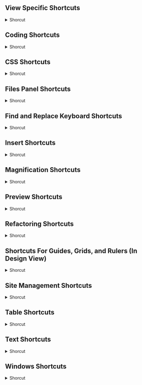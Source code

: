 ## View Specific Shortcuts
<details>
           <summary>Shorcut</summary>

Shortcut | Description
------------ | -------------
Cmd + Shift + F11 | Toggle between design and live view | 
Cmd + Shift + I | Hide all visual aids (design view) | 
Ctrl + \` | Switch views | 
Ctrl + Cmd + H | Hide live view displays | 
F6 | Freeze JavaScript (live view) | 
Opt + Shift + 11 | Inspect (live view) | 

</details>

## Coding Shortcuts
<details>
           <summary>Shorcut</summary>

Shortcut | Description
------------ | -------------
Cmd + | Next document | 
Cmd + \' | Balance braces | 
Cmd + , | Go to line | 
Cmd + / | Toggle line comment | 
Cmd + [ | Select parent tag | 
Cmd + ] | Select child | 
Cmd + Click | Multi cursor discontiguous selection | 
Cmd + D | Duplicate line selection | 
Cmd + Delete | Delete word left | 
Cmd + Down | Go to next paragraph (design view) | 
Cmd + E | Quick edit | 
Cmd + Fn + Delete | Delete word right | 
Cmd + Fn + Left | Move to top of file | 
Cmd + Fn + Right | Move to end of file | 
Cmd + J | Jump to definition (JS files) | 
Cmd + K | Quick doc | 
Cmd + Left | Go to previous word | 
Cmd + Opt + / | Toggle block comment (for PHP and JS files) | 
Cmd + Opt + \` | Go to source code | 
Cmd + Opt + C | Collapse outside selection | 
Cmd + Opt + E | Expand all | 
Cmd + Opt + Fn + Down | Move to next property pane | 
Cmd + Opt + Fn + Up | Move to previous property pane | 
Cmd + Opt + J | Collapse outside full tag | 
Cmd + Opt + N | Code navigator | 
Cmd + Q | Quit application | 
Cmd + Return | Exit paragraph | 
Cmd + Right | Go to next word | 
Cmd + Shift + < | Outdent code | 
Cmd + Shift + \> | Indent Code | 
Cmd + Shift + \` | Previous document | 
Cmd + Shift + C | Collapse selection | 
Cmd + Shift + D | Delete line (s) | 
Cmd + Shift + Down | Select until next paragraph | 
Cmd + Shift + E | Expand selection | 
Cmd + Shift + Enter | Open / Add line above | 
Cmd + Shift + Fn + Left | Select to start of file | 
Cmd + Shift + Fn + Right | Select to end of file | 
Cmd + Shift + J | Collapse full tag | 
Cmd + Shift + Left | Select from previous word | 
Cmd + Shift + N | New in same window | 
Cmd + Shift + Right | Select until next word | 
Cmd + Shift + Up | Select from previous paragraph | 
Cmd + T | Quick tag editor | 
Cmd + Up | Go to previous paragraph (design view) | 
Cmd + W | Close window | 
Ctrl + Space | Show code hints | 
Opt + Click + Drag | Multi cursor column / Rectangular selection | 
Opt + Left | Move word left | 
Opt + Right | Move word right | 
Opt + Shift + Left | Select word left | 
Opt + Shift + Right | Select word right | 
Shift + Down | Select line down | 
Shift + Fn + Page Down | Select to page down | 
Shift + Fn + Page Up | Select to page up | 
Shift + Left | Character select left | 
Shift + Right | Character select right | 
Shift + Up | Select line up | 

</details>

## CSS Shortcuts
<details>
           <summary>Shorcut</summary>

Shortcut | Description
------------ | -------------
Cmd + Opt + P | Add CSS property | 
Cmd + Opt + S | Add CSS selector | 
Cmd + Opt + Shift + = | Add CSS selector or property which ever panel is in focus | 
F9 | Compile CSS preprocessors | 

</details>

## Files Panel Shortcuts
<details>
           <summary>Shorcut</summary>

Shortcut | Description
------------ | -------------
Cmd + Opt + Shift + N | New folder | 
Cmd + Shift + N | New file | 

</details>

## Find and Replace Keyboard Shortcuts
<details>
           <summary>Shorcut</summary>

Shortcut | Description
------------ | -------------
Cmd + Alt + F | Replace in current document | 
Cmd + Ctrl + G | Find all and select | 
Cmd + F | Find in current document | 
Cmd + G | Find next | 
Cmd + Shift + F | Find and replace in files | 
Cmd + Shift + G | Find previous | 
Ctrl + Cmd + Opt + R | Skip and add next match to selection | 
Ctrl + Cmd + R | Add next match to selection | 

</details>

## Insert Shortcuts
<details>
           <summary>Shorcut</summary>

Shortcut | Description
------------ | -------------
Cmd + Opt + F | Insert flash SWF | 
Cmd + Opt + I | Insert image | 
Cmd + Opt + Shift + E | Insert animated composition | 
Cmd + Opt + Shift + V | Insert HTML5 video | 
Cmd + Shift + Space | Non breaking space ( ) | 
Shift + Return | Insert line break | 

</details>

## Magnification Shortcuts
<details>
           <summary>Shorcut</summary>

Shortcut | Description
------------ | -------------
Cmd + + | Increase font size | 
Cmd + \- | Decrease font size / Zoom Out (design and live view) | 
Cmd + 0 | 100% | 
Cmd + = | Zoom in (design and live view) | 
Cmd + Opt + 0 | Fit selection | 
Cmd + Opt + 2 | 200% | 
Cmd + Opt + 3 | 300% | 
Cmd + Opt + 5 | 50% | 
Cmd + Opt + Shift + 0 | Fit width | 
Cmd + Shift + 0 | Fit all | 

</details>

## Preview Shortcuts
<details>
           <summary>Shorcut</summary>

Shortcut | Description
------------ | -------------
Opt + F12 | Real time preview in primary browser | 
Shift + F12 | Preview in secondary browser | 

</details>

## Refactoring Shortcuts
<details>
           <summary>Shorcut</summary>

Shortcut | Description
------------ | -------------
Cmd + Alt + M | Extract to function | 
Cmd + Alt + V | Extract to variable | 
Cmd + Opt + R | Rename | 

</details>

## Shortcuts For Guides, Grids, and Rulers (In Design View)
<details>
           <summary>Shorcut</summary>

Shortcut | Description
------------ | -------------
Cmd + ; | Show guides | 
Cmd + Opt + ; | Lock guides | 
Cmd + Opt + G | Show grid | 
Cmd + Opt + R | Show rulers | 
Cmd + Opt + Shift + G | Snap to grid | 
Cmd + Shift + ; | Snap to guides | 
Cmd + Shift + G | Guides snap to elements | 

</details>

## Site Management Shortcuts
<details>
           <summary>Shorcut</summary>

Shortcut | Description
------------ | -------------
Cmd + F8 | Check links sitewide | 
Cmd + Shift + B | Get file | 
Cmd + Shift + T | Show page titles | 
Cmd + Shift + U | Put file | 
Opt + Shift + Cmd + D | Check out file | 
Opt + Shift + Cmd + U | Check in file | 

</details>

## Table Shortcuts
<details>
           <summary>Shorcut</summary>

Shortcut | Description
------------ | -------------
Cmd + M | Insert row | 
Cmd + Opt + M | Merge cells | 
Cmd + Opt + Shift + T | Split cell | 
Cmd + Opt + T | Insert table | 
Cmd + Shift + \- | Delete column | 
Cmd + Shift + [ | Decrease column Span | 
Cmd + Shift + ] | Increase column Span | 
Cmd + Shift + A | Insert column | 
Cmd + Shift + M | Delete row | 

</details>

## Text Shortcuts
<details>
           <summary>Shorcut</summary>

Shortcut | Description
------------ | -------------
Cmd + B | Bold | 
Cmd + I | Italic | 
Cmd + Opt + [ | Outdent | 
Cmd + Opt + ] | Indent | 
Cmd + Shift + L | Remove link | 
Shift + F7 | Spell check | 

</details>

## Windows Shortcuts
<details>
           <summary>Shorcut</summary>

Shortcut | Description
------------ | -------------
Cmd + F11 | CSS designer | 
Cmd + F2 | Insert | 
Cmd + F3 | Properties | 
Cmd + F7 | DOM | 
Cmd + U | Preferences | 
F1 | Dreamweaver online help | 
F4 | Show panels | 
F7 | Search | 
F8 | Files | 
Opt + F10 | Code inspector | 
Shift + F4 | Behaviors | 
Shift + F6 | Output | 
</details>
